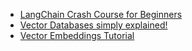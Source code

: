 -   [LangChain Crash Course for Beginners](https://www.youtube.com/watch?v=lG7Uxts9SXs)
-   [Vector Databases simply explained! ](https://www.youtube.com/watch?v=dN0lsF2cvm4)
-   [Vector Embeddings Tutorial](https://www.youtube.com/watch?v=yfHHvmaMkcA)
